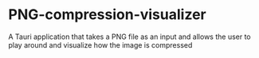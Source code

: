 # PNG-compression-visualizer
A Tauri application that takes a PNG file as an input and allows the user to play around and visualize how the image is compressed

